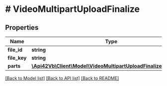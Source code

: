 # # VideoMultipartUploadFinalize

## Properties

Name | Type | Description | Notes
------------ | ------------- | ------------- | -------------
**file_id** | **string** | file id |
**file_key** | **string** | file key |
**parts** | [**\Api42Vb\Client\Model\VideoMultipartUploadFinalizePartsInner[]**](VideoMultipartUploadFinalizePartsInner.md) |  |

[[Back to Model list]](../../README.md#models) [[Back to API list]](../../README.md#endpoints) [[Back to README]](../../README.md)
